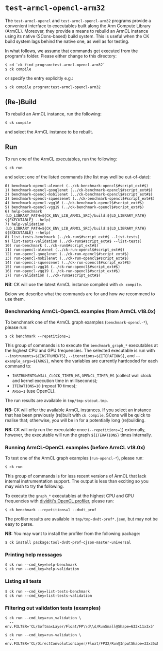 # `test-armcl-opencl-arm32`

The `test-armcl-opencl` and `test-armcl-opencl-arm32` programs provide a
convenient interface to executables built along the Arm Compute Library
(ArmCL). Moreover, they provide a means to rebuild an ArmCL instance using its
native (SCons-based) build system. This is useful when the CK build system lags
behind the native one, as well as for testing.

In what follows, we assume that commands get executed from the program's folder.
Please either change to this directory:
```
$ cd `ck find program:test-armcl-opencl-arm32`
$ ck compile
```
or specify the entry explicitly e.g.:
```
$ ck compile program:test-armcl-opencl-arm32
```

## (Re-)Build

To rebuild an ArmCL instance, run the following:
```
$ ck compile
```
and select the ArmCL instance to be rebuilt.

## Run

To run one of the ArmCL executables, run the following:
```
$ ck run
```
and select one of the listed commands (the list may well be out-of-date):

```
0) benchmark-opencl-alexnet (../ck-benchmark-opencl$#script_ext#$)
1) benchmark-opencl-googlenet (../ck-benchmark-opencl$#script_ext#$)
2) benchmark-opencl-mobilenet (../ck-benchmark-opencl$#script_ext#$)
3) benchmark-opencl-squeezenet (../ck-benchmark-opencl$#script_ext#$)
4) benchmark-opencl-vgg16 (../ck-benchmark-opencl$#script_ext#$)
5) benchmark-opencl-vgg19 (../ck-benchmark-opencl$#script_ext#$)
6) help-benchmark (LD_LIBRARY_PATH=${CK_ENV_LIB_ARMCL_SRC}/build:${LD_LIBRARY_PATH} ${EXECUTABLE} --help)
7) help-validation (LD_LIBRARY_PATH=${CK_ENV_LIB_ARMCL_SRC}/build:${LD_LIBRARY_PATH} ${EXECUTABLE} --help)
8) list-tests-benchmark (../ck-run$#script_ext#$ --list-tests)
9) list-tests-validation (../ck-run$#script_ext#$ --list-tests)
10) run-benchmark (../ck-run$#script_ext#$)
11) run-opencl-alexnet (../ck-run-opencl$#script_ext#$)
12) run-opencl-googlenet (../ck-run-opencl$#script_ext#$)
13) run-opencl-mobilenet (../ck-run-opencl$#script_ext#$)
14) run-opencl-squeezenet (../ck-run-opencl$#script_ext#$)
15) run-opencl-vgg16 (../ck-run-opencl$#script_ext#$)
16) run-opencl-vgg19 (../ck-run-opencl$#script_ext#$)
17) run-validation (../ck-run$#script_ext#$)
```

**NB:** CK will use the latest ArmCL instance compiled with `ck compile`.

Below we describe what the commands are for and how we recommend to use them.

### Benchmarking ArmCL-OpenCL examples (from ArmCL v18.0x)

To benchmark one of the ArmCL graph examples (`benchmark-opencl-*`), please run:

```
$ ck benchmark --repetitions=1
```

This group of commands is to execute the `benchmark_graph_*` executables at the
highest CPU and GPU frequencies.  The selected executable is run with
`--instruments=${INSTRUMENTS}`, `--iterations=${ITERATIONS}`, and
`--example_args=${ARGS}`, where the variables are currently hardcoded for each
command to:
- `INSTRUMENTS=WALL_CLOCK_TIMER_MS,OPENCL_TIMER_MS` (collect wall clock and kernel execution time in milliseconds);
- `ITERATIONS=10` (repeat 10 times);
- `ARGS=1` (use OpenCL).

The run results are available in `tmp/tmp-stdout.tmp`.

**NB:** CK will offer the available ArmCL instances. If you select an instance
that has been previously (re)built with `ck compile`, SCons will be quick to
realise that; otherwise, you will be in for a potentially long (re)building.

**NB:** CK will only run the executable once (`--repetitions=1`) externally,
however, the executable will run the graph `${ITERATIONS}` times internally.

### Running ArmCL-OpenCL examples (before ArmCL v18.0x)

To test one of the ArmCL graph examples (`run-opencl-*`), please run:

```
$ ck run
```

This group of commands is for less recent versions of ArmCL that lack internal
instrumentation support.  The output is less than exciting so you may wish to
try the following.

To execute the `graph_*` executables at the highest CPU and GPU frequencies
with [dividiti's OpenCL profiler](https://github.com/dividiti/dvdt-prof),
please run:

```
$ ck benchmark --repetitions=1 --dvdt_prof
```

The profiler results are available in `tmp/tmp-dvdt-prof*.json`, but may not be easy to parse.

**NB:** You may want to install the profiler from the following package:
```
$ ck install package:tool-dvdt-prof-cjson-master-universal
```


### Printing help messages

```
$ ck run --cmd_key=help-benchmark
$ ck run --cmd_key=help-validation
```

### Listing all tests

```
$ ck run --cmd_key=list-tests-benchmark
$ ck run --cmd_key=list-tests-validation
```

### Filtering out validation tests (examples)

```
$ ck run --cmd_key=run_validation \
  --env.FILTER='CL/SoftmaxLayer/Float/FP\\d\\d/RunSmall@Shape=633x11x3x5'
```

```
$ ck run --cmd_key=run-validation \
  --env.FILTER='CL/DirectConvolutionLayer/Float/FP32/Run@InputShape=33x35x8x8:StrideX=1:StrideY=1:PadX=0:PadY=0:KernelSize=1'
```
